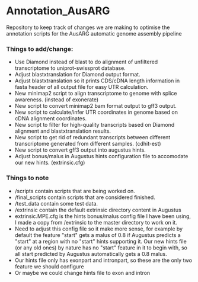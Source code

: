 # Annotation_AusARG
Repository to keep track of changes we are making to optimise the annotation scripts for the AusARG automatic genome assembly pipeline

### Things to add/change:
- Use Diamond instead of blast to do alignment of unfiltered transcriptome to uniprot-swissprot database.
- Adjust blastxtranslation for Diamond output format.
- Adjust blastxtranslation so it prints CDS/cDNA length information in fasta header of all output file for easy UTR calculation.
- New minimap2 script to align transcriptome to genome with splice awareness. (instead of exonerate)
- New script to convert minimap2 bam format output to gff3 output.
- New script to calculate/infer UTR coordinates in genome based on cDNA alignment coordinates.
- New script to filter for high-quality transcripts based on Diamond alignment and blastxtranslation results.
- New script to get rid of redundant transcripts between different transcriptome generated from different samples. (cdhit-est)
- New script to convert gff3 output into augustus hints.
- Adjust bonus/malus in Augustus hints configuration file to accomodate our new hints. (extrinsic.cfg)

### Things to note
- /scripts contain scripts that are being worked on.
- /final_scripts contain scripts that are considered finished.
- /test_data contain some test data.
- /extrinsic contain the default extrinsic directory content in Augustus
- extrinsic.MPE.cfg is the hints bonus/malus config file I have been using, I made a copy from /extrinsic to the master directory to work on it.
- Need to adjust this config file so it make more sense, for example by default the feature "start" gets a malus of 0.8 if Augustus predicts a "start" at a region with no "start" hints supporting it. Our new hints file (or any old ones) by nature has no "start" feature in it to begin with, so all start predicted by Augustus automatically gets a 0.8 malus.
- Our hints file only has exonpart and intronpart, so these are the only two feature we should configure
- Or maybe we could change hints file to exon and intron